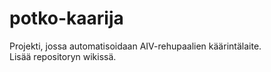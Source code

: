 potko-kaarija
=============

Projekti, jossa automatisoidaan AIV-rehupaalien käärintälaite.  
Lisää repositoryn wikissä.
